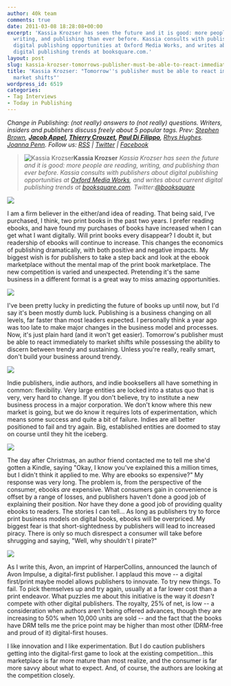 ```yaml
---
author: 40k team
comments: true
date: 2011-03-08 18:28:08+00:00
excerpt: 'Kassia Krozser has seen the future and it is good: more people are reading,
  writing, and publishing than ever before. Kassia consults with publishers about
  digital publishing opportunities at Oxford Media Works, and writes about current
  digital publishing trends at booksquare.com.'
layout: post
slug: kassia-krozser-tomorrows-publisher-must-be-able-to-react-immediately-to-market-shifts
title: 'Kassia Krozser: "Tomorrow''s publisher must be able to react immediately to
  market shifts"'
wordpress_id: 6519
categories:
- Tag Interviews
- Today in Publishing
---
```


_Change in Publishing: (not really) answers to (not really) questions.
Writers, insiders and publishers discuss freely about 5 popular tags.
Prev: [Stephen Brown](http://www.40kbooks.com/?p=4801), __[Jacob Appel](http://www.40kbooks.com/?p=4928), [Thierry Crouzet](http://www.40kbooks.com/?p=5086), [Paul Di Filippo](http://www.40kbooks.com/?p=5181)__, [Rhys Hughes](http://www.40kbooks.com/?p=6226). [Joanna Penn](http://www.40kbooks.com/?p=6439).
Follow us: [RSS](http://feeds.feedburner.com/40kbooks) | [Twitter](http://twitter.com/#!/40kBooks) | [Facebook](http://www.facebook.com/40kbooks)_


> ![Kassia Krozser](http://www.40kbooks.com/wp-content/uploads/kassia2-150x150.jpg)**Kassia Krozser**
_Kassia Krozser has seen the future and it is good: more people are reading, writing, and publishing than ever before. Kassia consults with publishers about digital publishing opportunities at [Oxford Media Works](http://www.toccon.com/toc2011/public/schedule/speaker/www.oxfordmediaworks.com/), and writes about current digital publishing trends at [booksquare.com](http://www.booksquare.com/).
Twitter:[@booksquare](http://twitter.com/#!/booksquare)_


[![](http://www.40kbooks.com/wp-content/uploads/tagebook.jpg)](http://www.40kbooks.com/?attachment_id=4810)

I am a firm believer in the either/and idea of reading. That being said, I've purchased, I think, two print books in the past two years. I prefer reading ebooks, and have found my purchases of books have increased when I can get what I want digitally. Will print books every disappear? I doubt it, but readership of ebooks will continue to increase. This changes the economics of publishing dramatically, with both positive and negative impacts. My biggest wish is for publishers to take a step back and look at the ebook marketplace without the mental map of the print book marketplace. The new competition is varied and unexpected. Pretending it's the same business in a different format is a great way to miss amazing opportunities.

[![](http://www.40kbooks.com/wp-content/uploads/tag-future.jpg)](http://www.40kbooks.com/?attachment_id=4815)

I've been pretty lucky in predicting the future of books up until now, but I'd say it's been mostly dumb luck. Publishing is a business changing on all levels, far faster than most leaders expected. I personally think a year ago was too late to make major changes in the business model and processes. Now, it's just plain hard (and it won't get easier). Tomorrow's publisher must be able to react immediately to market shifts while possessing the ability to discern between trendy and sustaining. Unless you're really, really smart, don't build your business around trendy.

[![](http://www.40kbooks.com/wp-content/uploads/tag-indie.jpg)](http://www.40kbooks.com/?attachment_id=4818)

Indie publishers, indie authors, and indie booksellers all have something in common: flexibility. Very large entities are locked into a status quo that is very, very hard to change. If you don't believe, try to institute a new business process in a major corporation. We don't know where this new market is going, but we do know it requires lots of experimentation, which means some success and quite a bit of failure. Indies are all better positioned to fail and try again. Big, established entities are doomed to stay on course until they hit the iceberg.

[![](http://www.40kbooks.com/wp-content/uploads/tag-prices.jpg)](http://www.40kbooks.com/?attachment_id=4821)

The day after Christmas, an author friend contacted me to tell me she'd gotten a Kindle, saying "Okay, I know you've explained this a million times, but I didn't think it applied to me. Why are ebooks so expensive?" My response was very long. The problem is, from the perspective of the consumer, ebooks _are_ expensive. What consumers gain in convenience is offset by a range of losses, and publishers haven't done a good job of explaining their position. Nor have they done a good job of providing quality ebooks to readers. The stories I can tell... As long as publishers try to force print business models on digital books, ebooks will be overpriced. My biggest fear is that short-sightedness by publishers will lead to increased piracy. There is only so much disrespect a consumer will take before shrugging and saying, "Well, why shouldn't I pirate?"

[![](http://www.40kbooks.com/wp-content/uploads/tag-innovation.jpg)](http://www.40kbooks.com/?attachment_id=4828)

As I write this, Avon, an imprint of HarperCollins, announced the launch of Avon Impulse, a digital-first publisher. I applaud this move -- a digital first/print maybe model allows publishers to innovate. To try new things. To fail. To pick themselves up and try again, usually at a far lower cost than a print endeavor. What puzzles me about this initiative is the way it _doesn't_ compete with other digital publishers. The royalty, 25% of net, is low -- a consideration when authors aren't being offered advances, though they are increasing to 50% when 10,000 units are sold -- and the fact that the books have DRM tells me the price point may be higher than most other (DRM-free and proud of it) digital-first houses.

I like innovation and I like experimentation. But I do caution publishers getting into the digital-first game to look at the existing competition...this marketplace is far more mature than most realize, and the consumer is far more savvy about what to expect. And, of course, the authors are looking at the competition closely.
